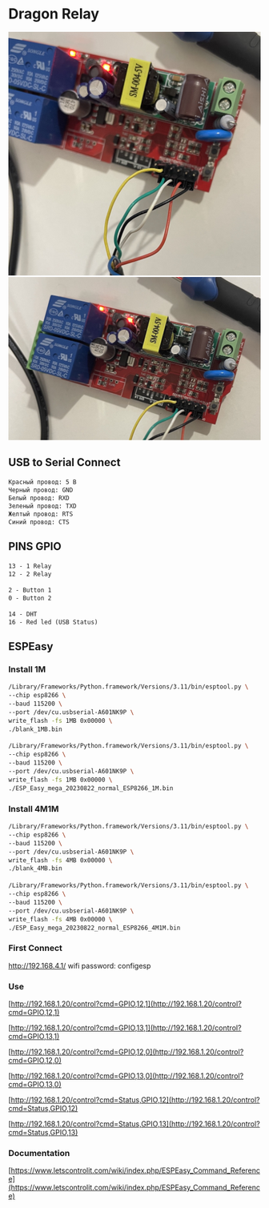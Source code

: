 # Dragon Relay

![IMG_1.jpg](IMG_1.jpg)
![IMG_2.jpg](IMG_2.jpg)

## USB to Serial Connect

```text
Красный провод: 5 В
Черный провод: GND
Белый провод: RXD
Зеленый провод: TXD
Желтый провод: RTS
Синий провод: CTS
```

## PINS GPIO

```text
13 - 1 Relay
12 - 2 Relay

2 - Button 1
0 - Button 2

14 - DHT
16 - Red led (USB Status)
```

## ESPEasy

### Install 1M

```bash
/Library/Frameworks/Python.framework/Versions/3.11/bin/esptool.py \
--chip esp8266 \
--baud 115200 \
--port /dev/cu.usbserial-A601NK9P \
write_flash -fs 1MB 0x00000 \
./blank_1MB.bin

/Library/Frameworks/Python.framework/Versions/3.11/bin/esptool.py \
--chip esp8266 \
--baud 115200 \
--port /dev/cu.usbserial-A601NK9P \
write_flash -fs 1MB 0x00000 \
./ESP_Easy_mega_20230822_normal_ESP8266_1M.bin
```

### Install 4M1M

```bash
/Library/Frameworks/Python.framework/Versions/3.11/bin/esptool.py \
--chip esp8266 \
--baud 115200 \
--port /dev/cu.usbserial-A601NK9P \
write_flash -fs 4MB 0x00000 \
./blank_4MB.bin

/Library/Frameworks/Python.framework/Versions/3.11/bin/esptool.py \
--chip esp8266 \
--baud 115200 \
--port /dev/cu.usbserial-A601NK9P \
write_flash -fs 4MB 0x00000 \
./ESP_Easy_mega_20230822_normal_ESP8266_4M1M.bin
```

### First Connect

http://192.168.4.1/
wifi password: configesp

### Use

[http://192.168.1.20/control?cmd=GPIO,12,1](http://192.168.1.20/control?cmd=GPIO,12,1)

[http://192.168.1.20/control?cmd=GPIO,13,1](http://192.168.1.20/control?cmd=GPIO,13,1)

[http://192.168.1.20/control?cmd=GPIO,12,0](http://192.168.1.20/control?cmd=GPIO,12,0)

[http://192.168.1.20/control?cmd=GPIO,13,0](http://192.168.1.20/control?cmd=GPIO,13,0)

[http://192.168.1.20/control?cmd=Status,GPIO,12](http://192.168.1.20/control?cmd=Status,GPIO,12)

[http://192.168.1.20/control?cmd=Status,GPIO,13](http://192.168.1.20/control?cmd=Status,GPIO,13)

### Documentation

[https://www.letscontrolit.com/wiki/index.php/ESPEasy_Command_Reference](https://www.letscontrolit.com/wiki/index.php/ESPEasy_Command_Reference)
